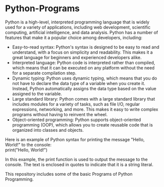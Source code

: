 # Python-Programs
<p>Python is a high-level, interpreted programming language that is widely used for a variety of applications, including web development, scientific computing, artificial intelligence, and data analysis. Python has a number of features that make it a popular choice among developers, including:</p>
<ul>
<li>Easy-to-read syntax: Python's syntax is designed to be easy to read and understand, with a focus on simplicity and readability. This makes it a great language for beginners and experienced developers alike.</li>

<li>Interpreted language: Python code is interpreted rather than compiled, which means that it can be executed on any platform without the need for a separate compilation step.</li>

<li>Dynamic typing: Python uses dynamic typing, which means that you do not have to declare the data type of a variable when you create it. Instead, Python automatically assigns the data type based on the value assigned to the variable.</li>

<li>Large standard library: Python comes with a large standard library that includes modules for a variety of tasks, such as file I/O, regular expressions, networking, and more. This makes it easy to write complex programs without having to reinvent the wheel.</li>

<li>Object-oriented programming: Python supports object-oriented programming (OOP), which allows you to create reusable code that is organized into classes and objects.</li>
</ul>
<p>Here is an example of Python syntax for printing the message "Hello, World!" to the console: <br>
<span> print("Hello, World!") <span></p>
<p>In this example, the print function is used to output the message to the console. The text is enclosed in quotes to indicate that it is a string literal.</p>

<p>This repository includes some of the basic Programs of Python Programming.</p>
